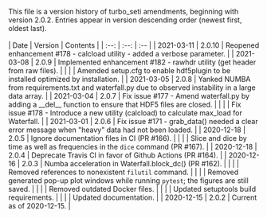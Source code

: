 This file is a version history of turbo_seti amendments, beginning with version 2.0.2.  Entries appear in version descending order (newest first, oldest last).
<br>
<br>
|    Date    | Version | Contents |
| :--: | :--: | :-- |
| 2021-03-11 | 2.0.10 | Reopened enhancement #178 - calcload utility - added a verbose parameter. |
| 2021-03-08 | 2.0.9 | Implemented enhancement #182 - rawhdr utility (get header from raw files). |
| | | Amended setup.cfg to enable hdf5plugin to be installed optimized by installation. |
| 2021-03-05 | 2.0.8 | Yanked NUMBA from requirements.txt and waterfall.py due to observed instability in a large data array. |
| 2021-03-04 | 2.0.7 | Fix issue #177 - Amend waterfall.py by adding a \_\_del\_\_ function to ensure that HDF5 files are closed. |
| | | Fix issue #178 - Introduce a new utility (calcload) to calculate max_load for Waterfall. |
| 2021-03-01 | 2.0.6 | Fix issue #171 - grab_data() needed a clear error message when "heavy" data had not been loaded. |
| 2020-12-18 | 2.0.5 | Ignore documentation files in CI (PR #166). |
| | | Slice and dice by time as well as frequencies in the `dice` command (PR #167). |
| 2020-12-18 | 2.0.4 | Deprecate Travis CI in favor of Github Actions (PR #164). |
| 2020-12-16 | 2.0.3 | Numba acceleration in Waterfall.block_dc() (PR #162). |
| | | Removed references to nonexistent `filutil` command. |
| | | Removed generated pop-up plot windows while running `pytest`; the figures are still saved. |
| | | Removed outdated Docker files. |
| | | Updated setuptools build requirements. |
| | | Updated documentation. |
| 2020-12-15 | 2.0.2  | Current as of 2020-12-15. |

